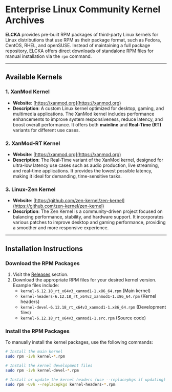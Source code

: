 # Enterprise Linux Community Kernel Archives

**ELCKA** provides pre-built RPM packages of third-party Linux kernels for Linux distributions that use RPM as their package format, such as Fedora, CentOS, RHEL, and openSUSE. Instead of maintaining a full package repository, ELCKA offers direct downloads of standalone RPM files for manual installation via the `rpm` command.

---

## Available Kernels

### 1. **XanMod Kernel**
- **Website**: [https://xanmod.org](https://xanmod.org)
- **Description**: A custom Linux kernel optimized for desktop, gaming, and multimedia applications. The XanMod kernel includes performance enhancements to improve system responsiveness, reduce latency, and boost overall performance. It offers both **mainline** and **Real-Time (RT)** variants for different use cases.

### 2. **XanMod-RT Kernel**
- **Website**: [https://xanmod.org](https://xanmod.org)
- **Description**: The Real-Time variant of the XanMod kernel, designed for ultra-low latency use cases such as audio production, live streaming, and real-time applications. It provides the lowest possible latency, making it ideal for demanding, time-sensitive tasks.

### 3. **Linux-Zen Kernel**
- **Website**: [https://github.com/zen-kernel/zen-kernel](https://github.com/zen-kernel/zen-kernel)
- **Description**: The Zen Kernel is a community-driven project focused on balancing performance, stability, and hardware support. It incorporates various patches to improve desktop and gaming performance, providing a smoother and more responsive experience.

---

## Installation Instructions

### Download the RPM Packages
1. Visit the [Releases](https://github.com/Zhoneym/ELCKA/releases) section.
2. Download the appropriate RPM files for your desired kernel version. Example files include:
   - `kernel-6.12.18_rt_x64v3_xanmod1-1.x86_64.rpm` (Main kernel)
   - `kernel-headers-6.12.18_rt_x64v3_xanmod1-1.x86_64.rpm` (Kernel headers)
   - `kernel-devel-6.12.18_rt_x64v3_xanmod1-1.x86_64.rpm` (Development files)
   - `kernel-6.12.18_rt_x64v3_xanmod1-1.src.rpm` (Source code)

### Install the RPM Packages
To manually install the kernel packages, use the following commands:

```bash
# Install the main kernel
sudo rpm -ivh kernel-*.rpm

# Install the kernel development files
sudo rpm -ivh kernel-devel-*.rpm

# Install or update the kernel headers (use --replacepkgs if updating)
sudo rpm -Uvh --replacepkgs kernel-headers-*.rpm
```
